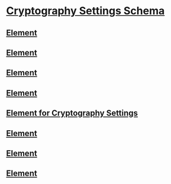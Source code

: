 # [Cryptography Settings Schema](index.md)
## [<cryptoClasses> Element](cryptoclasses-element.md)
## [<cryptoClass> Element](cryptoclass-element.md)
## [<cryptographySettings> Element](cryptographysettings-element.md)
## [<cryptoNameMapping> Element](cryptonamemapping-element.md)
## [<mscorlib> Element for Cryptography Settings](mscorlib-element-for-cryptography-settings.md)
## [<nameEntry> Element](nameentry-element.md)
## [<oidEntry> Element](oidentry-element.md)
## [<oidMap> Element](oidmap-element.md)
